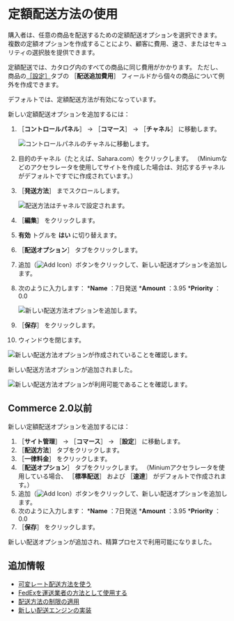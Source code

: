 # 定額配送方法の使用

購入者は、任意の商品を配送するための定額配送オプションを選択できます。 複数の定額オプションを作成することにより、顧客に費用、速さ、またはセキュリティの選択肢を提供できます。

定額配送では、カタログ内のすべての商品に同じ費用がかかります。 ただし、商品の[［設定］](../../managing-a-catalog/managing-inventory/product-inventory-configuration-reference.md)タブの ［**配送追加費用**］ フィールドから個々の商品について例外を作成できます。

デフォルトでは、定額配送方法が有効になっています。

新しい定額配送オプションを追加するには：

1. ［**コントロールパネル**］ → ［**コマース**］ → ［**チャネル**］ に移動します。

    ![コントロールパネルのチャネルに移動します。](./using-the-flat-rate-shipping-method/images/02.png)

1. 目的のチャネル（たとえば、Sahara.com）をクリックします。 （Miniumなどのアクセラレータを使用してサイトを作成した場合は、対応するチャネルがデフォルトですでに作成されています。）
1. ［**発送方法**］ までスクロールします。

    ![配送方法はチャネルで設定されます。](./using-the-flat-rate-shipping-method/images/03.png)

1. ［**編集**］ をクリックします。
1. **有効** トグルを **はい** に切り替えます。
1. ［**配送オプション**］ タブをクリックします。
1. 追加（![Add Icon](../../images/icon-add.png)）ボタンをクリックして、新しい配送オプションを追加します。
1. 次のように入力します：
    ***Name** ：7日発送
    ***Amount** ：3.95
    ***Priority** ：0.0

    ![新しい配送方法オプションを追加します。](./using-the-flat-rate-shipping-method/images/04.png)

1. ［**保存**］ をクリックします。
1. ウィンドウを閉じます。

![新しい配送方法オプションが作成されていることを確認します。](./using-the-flat-rate-shipping-method/images/05.png)

新しい配送方法オプションが追加されました。

![新しい配送方法オプションが利用可能であることを確認します。](./using-the-flat-rate-shipping-method/images/06.png)

<a name="commerce-20-and-below" />

## Commerce 2.0以前

新しい定額配送オプションを追加するには：

1. ［**サイト管理**］ → ［**コマース**］ → ［**設定**］ に移動します。
1. ［**配送方法**］ タブをクリックします。
1. ［**一律料金**］ をクリックします。
1. ［**配送オプション**］ タブをクリックします。 （Miniumアクセラレータを使用している場合、 ［**標準配送**］ および ［**速達**］ がデフォルトで作成されます。）
1. 追加（![Add Icon](../../images/icon-add.png)）ボタンをクリックして、新しい配送オプションを追加します。
1. 次のように入力します：
    ***Name** ：7日発送
    ***Amount** ：3.95
    ***Priority** ：0.0
1. ［**保存**］ をクリックします。

新しい配送オプションが追加され、精算プロセスで利用可能になりました。

<a name="additional-information" />

## 追加情報

* [可変レート配送方法を使う](./using-the-variable-rate-shipping-method.md)
* [FedExを運送業者の方法として使用する](./using-the-fedex-shipping-method.md)
* [配送方法の制限の適用](./applying-shipping-method-restrictions.md)
* [新しい配送エンジンの実装](../../developer-guide/implementing-a-new-shipping-engine.md)

